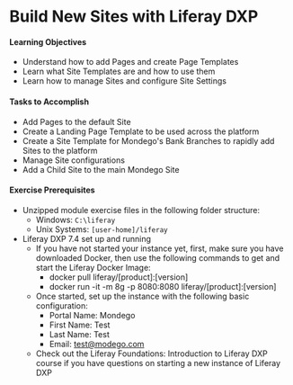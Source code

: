 # Build New Sites with Liferay DXP

#### Learning Objectives

* Understand how to add Pages and create Page Templates
* Learn what Site Templates are and how to use them
* Learn how to manage Sites and configure Site Settings

#### Tasks to Accomplish

* Add Pages to the default Site
* Create a Landing Page Template to be used across the platform
* Create a Site Template for Mondego's Bank Branches to rapidly add Sites to the platform
* Manage Site configurations
* Add a Child Site to the main Mondego Site

#### Exercise Prerequisites

* Unzipped module exercise files in the following folder structure:
	- Windows: `C:\liferay`
	- Unix Systems: `[user-home]/liferay`
* Liferay DXP 7.4 set up and running
	- If you have not started your instance yet, first, make sure you have downloaded Docker, then use the following commands to get and start the Liferay Docker Image: 
        * docker pull liferay/[product]:[version]
        * docker run -it -m 8g -p 8080:8080 liferay/[product]:[version]
    - Once started, set up the instance with the following basic configuration:
		* Portal Name: Mondego
		* First Name: Test
		* Last Name: Test
		* Email: test@modego.com
	- Check out the Liferay Foundations: Introduction to Liferay DXP course if you have questions on starting a new instance of Liferay DXP

